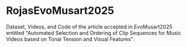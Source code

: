 # RojasEvoMusart2025
Dataset, Videos, and Code of the article accepted in EvoMusart2025 entitled "Automated Selection and Ordering of Clip Sequences for Music Videos based on Tonal Tension and Visual Features".

